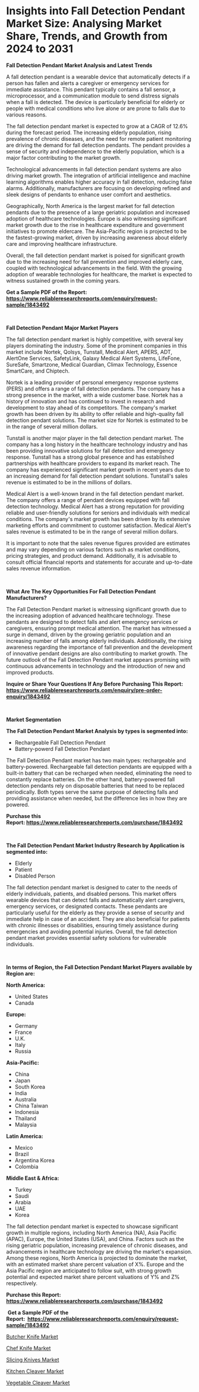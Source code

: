 <p><h1>Insights into Fall Detection Pendant Market Size: Analysing Market Share, Trends, and Growth from 2024 to 2031</h1></p><p><strong>Fall Detection Pendant Market Analysis and Latest Trends</strong></p>
<p><p>A fall detection pendant is a wearable device that automatically detects if a person has fallen and alerts a caregiver or emergency services for immediate assistance. This pendant typically contains a fall sensor, a microprocessor, and a communication module to send distress signals when a fall is detected. The device is particularly beneficial for elderly or people with medical conditions who live alone or are prone to falls due to various reasons.</p><p>The fall detection pendant market is expected to grow at a CAGR of 12.6% during the forecast period. The increasing elderly population, rising prevalence of chronic diseases, and the need for remote patient monitoring are driving the demand for fall detection pendants. The pendant provides a sense of security and independence to the elderly population, which is a major factor contributing to the market growth.</p><p>Technological advancements in fall detection pendant systems are also driving market growth. The integration of artificial intelligence and machine learning algorithms enables higher accuracy in fall detection, reducing false alarms. Additionally, manufacturers are focusing on developing refined and sleek designs of pendants to enhance user comfort and aesthetics.</p><p>Geographically, North America is the largest market for fall detection pendants due to the presence of a large geriatric population and increased adoption of healthcare technologies. Europe is also witnessing significant market growth due to the rise in healthcare expenditure and government initiatives to promote eldercare. The Asia-Pacific region is projected to be the fastest-growing market, driven by increasing awareness about elderly care and improving healthcare infrastructure.</p><p>Overall, the fall detection pendant market is poised for significant growth due to the increasing need for fall prevention and improved elderly care, coupled with technological advancements in the field. With the growing adoption of wearable technologies for healthcare, the market is expected to witness sustained growth in the coming years.</p></p>
<p><strong>Get a Sample PDF of the Report:&nbsp; <a href="https://www.reliableresearchreports.com/enquiry/request-sample/1843492">https://www.reliableresearchreports.com/enquiry/request-sample/1843492</a></strong></p>
<p>&nbsp;</p>
<p><strong>Fall Detection Pendant Major Market Players</strong></p>
<p><p>The fall detection pendant market is highly competitive, with several key players dominating the industry. Some of the prominent companies in this market include Nortek, Qolsys, Tunstall, Medical Alert, APERS, ADT, AlertOne Services, SafetyLink, Galaxy Medical Alert Systems, LifeFone, SureSafe, Smartzone, Medical Guardian, Climax Technology, Essence SmartCare, and Chiptech.</p><p>Nortek is a leading provider of personal emergency response systems (PERS) and offers a range of fall detection pendants. The company has a strong presence in the market, with a wide customer base. Nortek has a history of innovation and has continued to invest in research and development to stay ahead of its competitors. The company's market growth has been driven by its ability to offer reliable and high-quality fall detection pendant solutions. The market size for Nortek is estimated to be in the range of several million dollars.</p><p>Tunstall is another major player in the fall detection pendant market. The company has a long history in the healthcare technology industry and has been providing innovative solutions for fall detection and emergency response. Tunstall has a strong global presence and has established partnerships with healthcare providers to expand its market reach. The company has experienced significant market growth in recent years due to an increasing demand for fall detection pendant solutions. Tunstall's sales revenue is estimated to be in the millions of dollars.</p><p>Medical Alert is a well-known brand in the fall detection pendant market. The company offers a range of pendant devices equipped with fall detection technology. Medical Alert has a strong reputation for providing reliable and user-friendly solutions for seniors and individuals with medical conditions. The company's market growth has been driven by its extensive marketing efforts and commitment to customer satisfaction. Medical Alert's sales revenue is estimated to be in the range of several million dollars.</p><p>It is important to note that the sales revenue figures provided are estimates and may vary depending on various factors such as market conditions, pricing strategies, and product demand. Additionally, it is advisable to consult official financial reports and statements for accurate and up-to-date sales revenue information.</p></p>
<p>&nbsp;</p>
<p><strong>What Are The Key Opportunities For Fall Detection Pendant Manufacturers?</strong></p>
<p><p>The Fall Detection Pendant market is witnessing significant growth due to the increasing adoption of advanced healthcare technology. These pendants are designed to detect falls and alert emergency services or caregivers, ensuring prompt medical attention. The market has witnessed a surge in demand, driven by the growing geriatric population and an increasing number of falls among elderly individuals. Additionally, the rising awareness regarding the importance of fall prevention and the development of innovative pendant designs are also contributing to market growth. The future outlook of the Fall Detection Pendant market appears promising with continuous advancements in technology and the introduction of new and improved products.</p></p>
<p><strong>Inquire or Share Your Questions If Any Before Purchasing This Report: <a href="https://www.reliableresearchreports.com/enquiry/pre-order-enquiry/1843492">https://www.reliableresearchreports.com/enquiry/pre-order-enquiry/1843492</a></strong></p>
<p>&nbsp;</p>
<p><strong>Market Segmentation</strong></p>
<p><strong>The Fall Detection Pendant Market Analysis by types is segmented into:</strong></p>
<p><ul><li>Rechargeable Fall Detection Pendant</li><li>Battery-powerd Fall Detection Pendant</li></ul></p>
<p><p>The Fall Detection Pendant market has two main types: rechargeable and battery-powered. Rechargeable fall detection pendants are equipped with a built-in battery that can be recharged when needed, eliminating the need to constantly replace batteries. On the other hand, battery-powered fall detection pendants rely on disposable batteries that need to be replaced periodically. Both types serve the same purpose of detecting falls and providing assistance when needed, but the difference lies in how they are powered.</p></p>
<p><strong>Purchase this Report:&nbsp;<a href="https://www.reliableresearchreports.com/purchase/1843492">https://www.reliableresearchreports.com/purchase/1843492</a></strong></p>
<p>&nbsp;</p>
<p><strong>The Fall Detection Pendant Market Industry Research by Application is segmented into:</strong></p>
<p><ul><li>Elderly</li><li>Patient</li><li>Disabled Person</li></ul></p>
<p><p>The fall detection pendant market is designed to cater to the needs of elderly individuals, patients, and disabled persons. This market offers wearable devices that can detect falls and automatically alert caregivers, emergency services, or designated contacts. These pendants are particularly useful for the elderly as they provide a sense of security and immediate help in case of an accident. They are also beneficial for patients with chronic illnesses or disabilities, ensuring timely assistance during emergencies and avoiding potential injuries. Overall, the fall detection pendant market provides essential safety solutions for vulnerable individuals.</p></p>
<p>&nbsp;</p>
<p><strong>In terms of Region, the Fall Detection Pendant Market Players available by Region are:</strong></p>
<p>
    <p> <strong> North America: </strong>
        <ul>
            <li>United States</li>
            <li>Canada</li>
        </ul>
        </p> 
    <p> <strong> Europe: </strong>
        <ul>
            <li>Germany</li>
            <li>France</li>
            <li>U.K.</li>
            <li>Italy</li>
            <li>Russia</li>
        </ul>
        </p> 
    <p> <strong> Asia-Pacific: </strong>
        <ul>
            <li>China</li>
            <li>Japan</li>
            <li>South Korea</li>
            <li>India</li>
            <li>Australia</li>
            <li>China Taiwan</li>
            <li>Indonesia</li>
            <li>Thailand</li>
            <li>Malaysia</li>
        </ul>
        </p> 
    <p> <strong> Latin America: </strong>
        <ul>
            <li>Mexico</li>
            <li>Brazil</li>
            <li>Argentina Korea</li>
            <li>Colombia</li>
        </ul>
        </p> 
    <p> <strong> Middle East & Africa: </strong>
        <ul>
            <li>Turkey</li>
            <li>Saudi</li>
            <li>Arabia</li>
            <li>UAE</li>
            <li>Korea</li>
        </ul>
    </p>
    </p>
<p><p>The fall detection pendant market is expected to showcase significant growth in multiple regions, including North America (NA), Asia Pacific (APAC), Europe, the United States (USA), and China. Factors such as the rising geriatric population, increasing prevalence of chronic diseases, and advancements in healthcare technology are driving the market's expansion. Among these regions, North America is projected to dominate the market, with an estimated market share percent valuation of X%. Europe and the Asia Pacific region are anticipated to follow suit, with strong growth potential and expected market share percent valuations of Y% and Z% respectively.</p></p>
<p><strong>Purchase this Report: <a href="https://www.reliableresearchreports.com/purchase/1843492">https://www.reliableresearchreports.com/purchase/1843492</a></strong></p>
<p>&nbsp;<strong>Get a Sample PDF of the Report:&nbsp;&nbsp;<a href="https://www.reliableresearchreports.com/enquiry/request-sample/1843492">https://www.reliableresearchreports.com/enquiry/request-sample/1843492</a></strong></p>
<p><strong></strong></p>
<p><p><a href="https://github.com/guneycigdem35/Market-Research-Report-List-1/blob/main/butcher-knife-market.md">Butcher Knife Market</a></p><p><a href="https://github.com/changoleonlaverguenzanoexiste/Market-Research-Report-List-1/blob/main/chef-knife-market.md">Chef Knife Market</a></p><p><a href="https://github.com/nicoletavirag/Market-Research-Report-List-1/blob/main/slicing-knives-market.md">Slicing Knives Market</a></p><p><a href="https://github.com/mharielmesa/Market-Research-Report-List-1/blob/main/kitchen-cleaver-market.md">Kitchen Cleaver Market</a></p><p><a href="https://github.com/wwwkeltoum/Market-Research-Report-List-1/blob/main/vegetable-cleaver-market.md">Vegetable Cleaver Market</a></p></p>